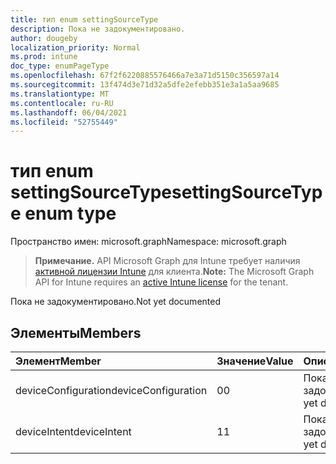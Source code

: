 ```yaml
---
title: тип enum settingSourceType
description: Пока не задокументировано.
author: dougeby
localization_priority: Normal
ms.prod: intune
doc_type: enumPageType
ms.openlocfilehash: 67f2f6220885576466a7e3a71d5150c356597a14
ms.sourcegitcommit: 13f474d3e71d32a5dfe2efebb351e3a1a5aa9685
ms.translationtype: MT
ms.contentlocale: ru-RU
ms.lasthandoff: 06/04/2021
ms.locfileid: "52755449"
---
```

# <a name="settingsourcetype-enum-type"></a><span data-ttu-id="97d7f-103">тип enum settingSourceType</span><span class="sxs-lookup"><span data-stu-id="97d7f-103">settingSourceType enum type</span></span>

<span data-ttu-id="97d7f-104">Пространство имен: microsoft.graph</span><span class="sxs-lookup"><span data-stu-id="97d7f-104">Namespace: microsoft.graph</span></span>

> <span data-ttu-id="97d7f-105">**Примечание.** API Microsoft Graph для Intune требует наличия [активной лицензии Intune](https://go.microsoft.com/fwlink/?linkid=839381) для клиента.</span><span class="sxs-lookup"><span data-stu-id="97d7f-105">**Note:** The Microsoft Graph API for Intune requires an [active Intune license](https://go.microsoft.com/fwlink/?linkid=839381) for the tenant.</span></span>

<span data-ttu-id="97d7f-106">Пока не задокументировано.</span><span class="sxs-lookup"><span data-stu-id="97d7f-106">Not yet documented</span></span>

## <a name="members"></a><span data-ttu-id="97d7f-107">Элементы</span><span class="sxs-lookup"><span data-stu-id="97d7f-107">Members</span></span>
|<span data-ttu-id="97d7f-108">Элемент</span><span class="sxs-lookup"><span data-stu-id="97d7f-108">Member</span></span>|<span data-ttu-id="97d7f-109">Значение</span><span class="sxs-lookup"><span data-stu-id="97d7f-109">Value</span></span>|<span data-ttu-id="97d7f-110">Описание</span><span class="sxs-lookup"><span data-stu-id="97d7f-110">Description</span></span>|
|:---|:---|:---|
|<span data-ttu-id="97d7f-111">deviceConfiguration</span><span class="sxs-lookup"><span data-stu-id="97d7f-111">deviceConfiguration</span></span>|<span data-ttu-id="97d7f-112">0</span><span class="sxs-lookup"><span data-stu-id="97d7f-112">0</span></span>|<span data-ttu-id="97d7f-113">Пока не задокументировано.</span><span class="sxs-lookup"><span data-stu-id="97d7f-113">Not yet documented</span></span>|
|<span data-ttu-id="97d7f-114">deviceIntent</span><span class="sxs-lookup"><span data-stu-id="97d7f-114">deviceIntent</span></span>|<span data-ttu-id="97d7f-115">1</span><span class="sxs-lookup"><span data-stu-id="97d7f-115">1</span></span>|<span data-ttu-id="97d7f-116">Пока не задокументировано.</span><span class="sxs-lookup"><span data-stu-id="97d7f-116">Not yet documented</span></span>|




